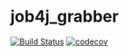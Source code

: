 # job4j_grabber

[![Build Status](https://travis-ci.com/swebdesigne/job4j_grabber.svg?branch=master)](https://travis-ci.com/swebdesigne/job4j_grabber)
[![codecov](https://codecov.io/gh/swebdesigne/job4j_grabber/branch/master/graph/badge.svg?token=N9P2KOMUBX)](https://codecov.io/gh/swebdesigne/job4j_grabber)